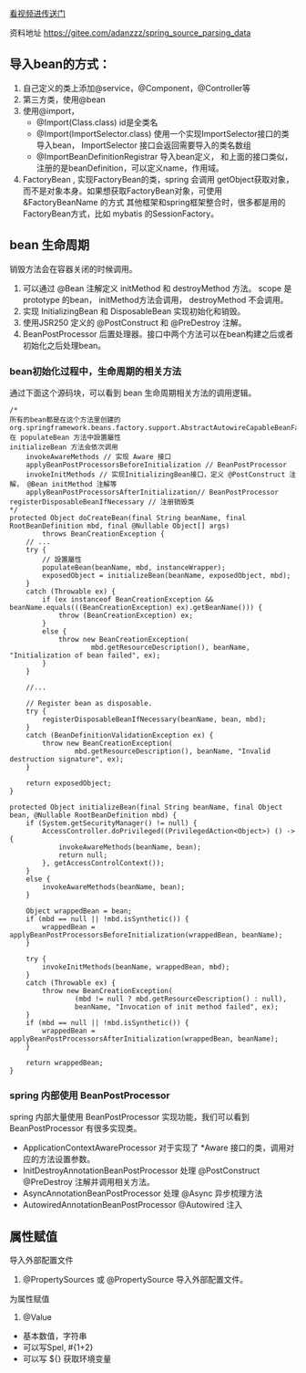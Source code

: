 
[看视频进传送门](<https://www.bilibili.com/video/av32102436/>)

资料地址 https://gitee.com/adanzzz/spring_source_parsing_data
## 导入bean的方式：
1. 自己定义的类上添加@service，@Component，@Controller等
2. 第三方类，使用@bean
3. 使用@import，
    - @Import(Class.class) id是全类名
    - @Import(ImportSelector.class) 使用一个实现ImportSelector接口的类导入bean， ImportSelector 接口会返回需要导入的类名数组
    - @ImportBeanDefinitionRegistrar 导入bean定义， 和上面的接口类似，注册的是beanDefinition，可以定义name，作用域。
4. FactoryBean , 实现FactoryBean的类，spring 会调用 getObject获取对象，而不是对象本身。如果想获取FactoryBean对象，可使用 &FactoryBeanName 的方式
   其他框架和spring框架整合时，很多都是用的FactoryBean方式，比如 mybatis 的SessionFactory。

## bean 生命周期
销毁方法会在容器关闭的时候调用。
1. 可以通过 @Bean 注解定义 initMethod 和 destroyMethod 方法。
scope 是 prototype 的bean， initMethod方法会调用， destroyMethod 不会调用。
2. 实现 InitializingBean 和 DisposableBean 实现初始化和销毁。
3. 使用JSR250 定义的 @PostConstruct 和 @PreDestroy 注解。
4. BeanPostProcessor 后置处理器。接口中两个方法可以在bean构建之后或者初始化之后处理bean。

### bean初始化过程中，生命周期的相关方法
通过下面这个源码块，可以看到 bean 生命周期相关方法的调用逻辑。
```
/*
所有的bean都是在这个方法里创建的 org.springframework.beans.factory.support.AbstractAutowireCapableBeanFactory.doCreateBean()
在 populateBean 方法中設置屬性
initializeBean 方法会依次调用
    invokeAwareMethods // 实现 Aware 接口
    applyBeanPostProcessorsBeforeInitialization // BeanPostProcessor 
    invokeInitMethods // 实现InitializingBean接口，定义 @PostConstruct 注解， @Bean initMethod 注解等
    applyBeanPostProcessorsAfterInitialization// BeanPostProcessor 
registerDisposableBeanIfNecessary // 注册销毁类
*/
protected Object doCreateBean(final String beanName, final RootBeanDefinition mbd, final @Nullable Object[] args)
        throws BeanCreationException {
    // ...
    try {
        // 設置屬性
        populateBean(beanName, mbd, instanceWrapper);
        exposedObject = initializeBean(beanName, exposedObject, mbd);
    }
    catch (Throwable ex) {
        if (ex instanceof BeanCreationException && beanName.equals(((BeanCreationException) ex).getBeanName())) {
            throw (BeanCreationException) ex;
        }
        else {
            throw new BeanCreationException(
                    mbd.getResourceDescription(), beanName, "Initialization of bean failed", ex);
        }
    }

    //...

    // Register bean as disposable.
    try {
        registerDisposableBeanIfNecessary(beanName, bean, mbd);
    }
    catch (BeanDefinitionValidationException ex) {
        throw new BeanCreationException(
                mbd.getResourceDescription(), beanName, "Invalid destruction signature", ex);
    }

    return exposedObject;
}

protected Object initializeBean(final String beanName, final Object bean, @Nullable RootBeanDefinition mbd) {
    if (System.getSecurityManager() != null) {
        AccessController.doPrivileged((PrivilegedAction<Object>) () -> {
            invokeAwareMethods(beanName, bean);
            return null;
        }, getAccessControlContext());
    }
    else {
        invokeAwareMethods(beanName, bean);
    }

    Object wrappedBean = bean;
    if (mbd == null || !mbd.isSynthetic()) {
        wrappedBean = applyBeanPostProcessorsBeforeInitialization(wrappedBean, beanName);
    }

    try {
        invokeInitMethods(beanName, wrappedBean, mbd);
    }
    catch (Throwable ex) {
        throw new BeanCreationException(
                (mbd != null ? mbd.getResourceDescription() : null),
                beanName, "Invocation of init method failed", ex);
    }
    if (mbd == null || !mbd.isSynthetic()) {
        wrappedBean = applyBeanPostProcessorsAfterInitialization(wrappedBean, beanName);
    }

    return wrappedBean;
}
```

### spring 内部使用 BeanPostProcessor
spring 内部大量使用 BeanPostProcessor 实现功能，我们可以看到 BeanPostProcessor 有很多实现类。
- ApplicationContextAwareProcessor 对于实现了 *Aware 接口的类，调用对应的方法设置参数。
- InitDestroyAnnotationBeanPostProcessor 处理 @PostConstruct @PreDestroy 注解并调用相关方法。
- AsyncAnnotationBeanPostProcessor 处理 @Async 异步梳理方法
- AutowiredAnnotationBeanPostProcessor @Autowired 注入


## 属性赋值
导入外部配置文件
1. @PropertySources 或 @PropertySource 导入外部配置文件。

为属性赋值
1. @Value
 - 基本数值，字符串
 - 可以写Spel, #{1+2}
 - 可以写 ${} 获取环境变量
 